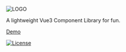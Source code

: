 ![LOGO](https://c.bunnies.cc/logo.png)

A lightweight Vue3 Component Library for fun.

[Demo](https://c.bunnies.cc/example/)

[![License](https://img.shields.io/github/license/bunniescc/cappuccino.svg?color=blue&style=flat-square)](https://github.com/bunniescc/cappuccino/blob/master/LICENSE)
